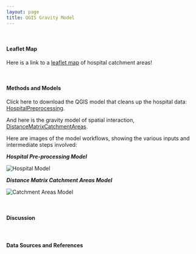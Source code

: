 ```yaml
---
layout: page
title: QGIS Gravity Model
---
```


&nbsp;
&nbsp;

#### Leaflet Map

Here is a link to a [leaflet map](assets/) of hospital catchment areas!

&nbsp;
&nbsp;

#### Methods and Models

Click here to download the QGIS model that cleans up the hospital data: [HospitalPreprocessing](/models/HospitalPreprocessing.model3).

And here is the gravity model of spatial interaction, [DistanceMatrixCatchmentAreas](/models/CatchmentAreas_v1_3.model3).

Here are images of the model workflows, showing the various inputs and intermediate steps involved:

_**Hospital Pre-processing Model**_

![Hospital Model](/models/HospitalModel.png)

_**Distance Matrix Catchment Areas Model**_

![Catchment Areas Model](/models/CatchmentAreasModel.png)


&nbsp;
&nbsp;

#### Discussion

&nbsp;
&nbsp;

#### Data Sources and References


&nbsp;
&nbsp;
